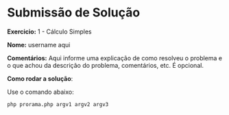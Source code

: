 # Submissão de Solução

**Exercicio:** 1 - Cálculo Simples

**Nome:** username aqui

**Comentários:** Aqui informe uma explicação de como resolveu o problema e o que achou da descrição do problema, comentários, etc. É opcional.

**Como rodar a solução**: 

Use o comando abaixo: 
```bash
php prorama.php argv1 argv2 argv3
```